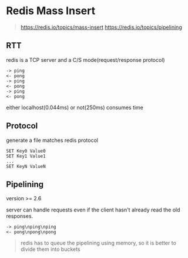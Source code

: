 # Redis Mass Insert

> https://redis.io/topics/mass-insert
> https://redis.io/topics/pipelining

## RTT

redis is a TCP server and a C/S mode(request/response protocol)

```example
-> ping
<- pong
-> ping
<- pong
-> ping
<- pong
```

either localhost(0.044ms) or not(250ms) consumes time

## Protocol

generate a file matches redis protocol

```example
SET Key0 Value0
SET Key1 Value1
...
SET KeyN ValueN
```

## Pipelining

version >= 2.6

server can handle requests even if the client hasn't already read the old responses.

```example
-> ping\nping\nping
<- pong\npong\npong
```

> redis has to queue the pipelining using memory, so it is better to divide them into buckets